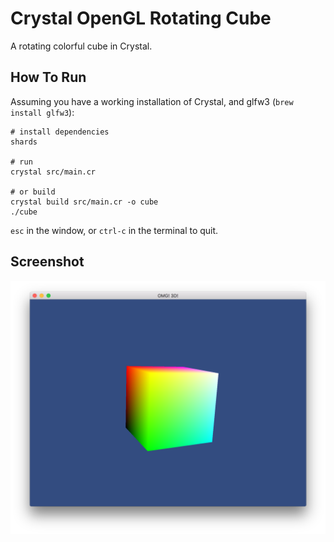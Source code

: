 Crystal OpenGL Rotating Cube
============================

A rotating colorful cube in Crystal.

How To Run
----------

Assuming you have a working installation of Crystal, and glfw3 (`brew install glfw3`):

```
# install dependencies
shards

# run
crystal src/main.cr

# or build
crystal build src/main.cr -o cube
./cube
```

`esc` in the window, or `ctrl-c` in the terminal to quit.

Screenshot
----------

![screenshot](screenshot.png "Screenshot")
